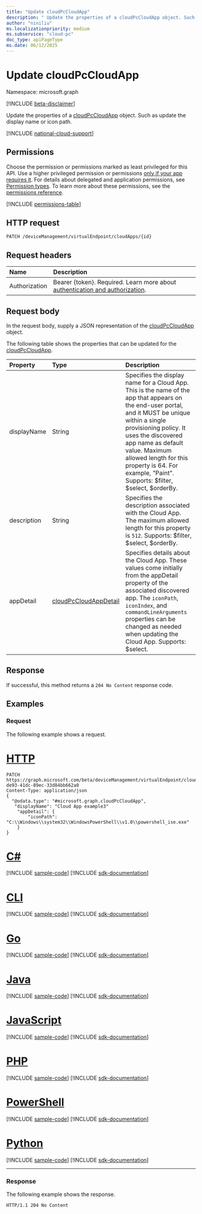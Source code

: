```yaml
---
title: "Update cloudPcCloudApp"
description: " Update the properties of a cloudPcCloudApp object. Such as update the display name or icon path."
author: "niniliu"
ms.localizationpriority: medium
ms.subservice: "cloud-pc"
doc_type: apiPageType
ms.date: 06/12/2025
---
```


# Update cloudPcCloudApp

Namespace: microsoft.graph

[!INCLUDE [beta-disclaimer](../../includes/beta-disclaimer.md)]

Update the properties of a [cloudPcCloudApp](../resources/cloudpccloudapp.md) object. Such as update the display name or icon path.

[!INCLUDE [national-cloud-support](../../includes/global-us.md)]

## Permissions

Choose the permission or permissions marked as least privileged for this API. Use a higher privileged permission or permissions [only if your app requires it](/graph/permissions-overview#best-practices-for-using-microsoft-graph-permissions). For details about delegated and application permissions, see [Permission types](/graph/permissions-overview#permission-types). To learn more about these permissions, see the [permissions reference](/graph/permissions-reference).

<!-- { "blockType": "permissions", "name": "cloudpccloudapp_update" } -->
[!INCLUDE [permissions-table](../includes/permissions/cloudpccloudapp-update-permissions.md)]

## HTTP request

<!-- {
  "blockType": "ignored"
}
-->

``` http
PATCH /deviceManagement/virtualEndpoint/cloudApps/{id}
```

## Request headers

| Name          | Description               |
| :------------ | :------------------------ |
|Authorization|Bearer {token}. Required. Learn more about [authentication and authorization](/graph/auth/auth-concepts).|

## Request body

In the request body, supply a JSON representation of the [cloudPcCloudApp](../resources/cloudpccloudapp.md) object.

The following table shows the properties that can be updated for the [cloudPcCloudApp](../resources/cloudpccloudapp.md).

|Property|Type|Description|
|:---|:---|:---|
|displayName|String|Specifies the display name for a Cloud App.  This is the name of the app that appears on the end-user portal, and it MUST be unique within a single provisioning policy. It uses the discovered app name as default value. Maximum allowed length for this property is 64. For example, "Paint". Supports: $filter, $select, $orderBy.|
|description|String|Specifies the description associated with the Cloud App.  The maximum allowed length for this property is `512`. Supports: $filter, $select, $orderBy.|
|appDetail|[cloudPcCloudAppDetail](#cloudpccloudappdetail-values)|Specifies details about the Cloud App.  These values come initially from the appDetail property of the associated discovered app.  The `iconPath`, `iconIndex`, and `commandLineArguments` properties can be changed as needed when updating the Cloud App. Supports: $select.|

## Response

If successful, this method returns a `204 No Content` response code.

## Examples

### Request

The following example shows a request.

# [HTTP](#tab/http)
<!-- {
  "blockType": "request",
  "name": "update_cloudpccloudapp"
}
-->
``` http
PATCH https://graph.microsoft.com/beta/deviceManagement/virtualEndpoint/cloudApps/40d0e128-de93-41dc-89ec-33d84bb662a0
Content-Type: application/json
{
  "@odata.type": "#microsoft.graph.cloudPcCloudApp",
   "displayName": "Cloud App example3"
    "appDetail": {
        "iconPath": "C:\\Windows\\system32\\WindowsPowerShell\\v1.0\\powershell_ise.exe"
    }
}
```

# [C#](#tab/csharp)
[!INCLUDE [sample-code](../includes/snippets/csharp/update-cloudpccloudapp-csharp-snippets.md)]
[!INCLUDE [sdk-documentation](../includes/snippets/snippets-sdk-documentation-link.md)]

# [CLI](#tab/cli)
[!INCLUDE [sample-code](../includes/snippets/cli/update-cloudpccloudapp-cli-snippets.md)]
[!INCLUDE [sdk-documentation](../includes/snippets/snippets-sdk-documentation-link.md)]

# [Go](#tab/go)
[!INCLUDE [sample-code](../includes/snippets/go/update-cloudpccloudapp-go-snippets.md)]
[!INCLUDE [sdk-documentation](../includes/snippets/snippets-sdk-documentation-link.md)]

# [Java](#tab/java)
[!INCLUDE [sample-code](../includes/snippets/java/update-cloudpccloudapp-java-snippets.md)]
[!INCLUDE [sdk-documentation](../includes/snippets/snippets-sdk-documentation-link.md)]

# [JavaScript](#tab/javascript)
[!INCLUDE [sample-code](../includes/snippets/javascript/update-cloudpccloudapp-javascript-snippets.md)]
[!INCLUDE [sdk-documentation](../includes/snippets/snippets-sdk-documentation-link.md)]

# [PHP](#tab/php)
[!INCLUDE [sample-code](../includes/snippets/php/update-cloudpccloudapp-php-snippets.md)]
[!INCLUDE [sdk-documentation](../includes/snippets/snippets-sdk-documentation-link.md)]

# [PowerShell](#tab/powershell)
[!INCLUDE [sample-code](../includes/snippets/powershell/update-cloudpccloudapp-powershell-snippets.md)]
[!INCLUDE [sdk-documentation](../includes/snippets/snippets-sdk-documentation-link.md)]

# [Python](#tab/python)
[!INCLUDE [sample-code](../includes/snippets/python/update-cloudpccloudapp-python-snippets.md)]
[!INCLUDE [sdk-documentation](../includes/snippets/snippets-sdk-documentation-link.md)]

---

### Response

The following example shows the response.

<!-- {
  "blockType": "response",
  "truncated": true
}
-->
``` http
HTTP/1.1 204 No Content
```
